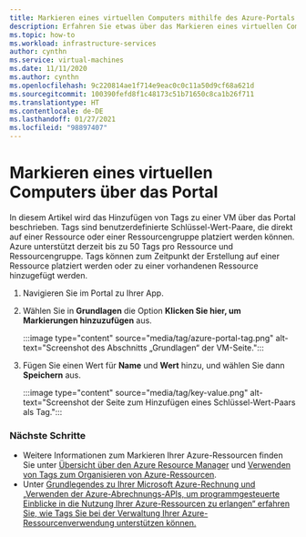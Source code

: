 ```yaml
---
title: Markieren eines virtuellen Computers mithilfe des Azure-Portals
description: Erfahren Sie etwas über das Markieren eines virtuellen Computers mithilfe des Azure-Portals.
ms.topic: how-to
ms.workload: infrastructure-services
author: cynthn
ms.service: virtual-machines
ms.date: 11/11/2020
ms.author: cynthn
ms.openlocfilehash: 9c220814ae1f714e9eac0c0c11a50d9cf68a621d
ms.sourcegitcommit: 100390fefd8f1c48173c51b71650c8ca1b26f711
ms.translationtype: HT
ms.contentlocale: de-DE
ms.lasthandoff: 01/27/2021
ms.locfileid: "98897407"
---
```

# <a name="tagging-a-vm-using-the-portal"></a>Markieren eines virtuellen Computers über das Portal

In diesem Artikel wird das Hinzufügen von Tags zu einer VM über das Portal beschrieben. Tags sind benutzerdefinierte Schlüssel-Wert-Paare, die direkt auf einer Ressource oder einer Ressourcengruppe platziert werden können. Azure unterstützt derzeit bis zu 50 Tags pro Ressource und Ressourcengruppe. Tags können zum Zeitpunkt der Erstellung auf einer Ressource platziert werden oder zu einer vorhandenen Ressource hinzugefügt werden.


1. Navigieren Sie im Portal zu Ihrer App.
1. Wählen Sie in **Grundlagen** die Option **Klicken Sie hier, um Markierungen hinzuzufügen** aus.

    :::image type="content" source="media/tag/azure-portal-tag.png" alt-text="Screenshot des Abschnitts „Grundlagen“ der VM-Seite.":::

1. Fügen Sie einen Wert für **Name** und **Wert** hinzu, und wählen Sie dann **Speichern** aus.

    :::image type="content" source="media/tag/key-value.png" alt-text="Screenshot der Seite zum Hinzufügen eines Schlüssel-Wert-Paars als Tag.":::

### <a name="next-steps"></a>Nächste Schritte

- Weitere Informationen zum Markieren Ihrer Azure-Ressourcen finden Sie unter [Übersicht über den Azure Resource Manager](../azure-resource-manager/management/overview.md) und [Verwenden von Tags zum Organisieren von Azure-Ressourcen](../azure-resource-manager/management/tag-resources.md).
- Unter [Grundlegendes zu Ihrer Microsoft Azure-Rechnung und „Verwenden der Azure-Abrechnungs-APIs, um programmgesteuerte Einblicke in die Nutzung Ihrer Azure-Ressourcen zu erlangen“ erfahren Sie, wie Tags Sie bei der Verwaltung Ihrer Azure-Ressourcenverwendung unterstützen können.](../cost-management-billing/understand/review-individual-bill.md)
